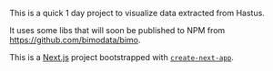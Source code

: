 This is a quick 1 day project to visualize data extracted from Hastus.

It uses some libs that will soon be published to NPM from https://github.com/bimodata/bimo.

This is a [Next.js](https://nextjs.org/) project bootstrapped with [`create-next-app`](https://github.com/vercel/next.js/tree/canary/packages/create-next-app).
